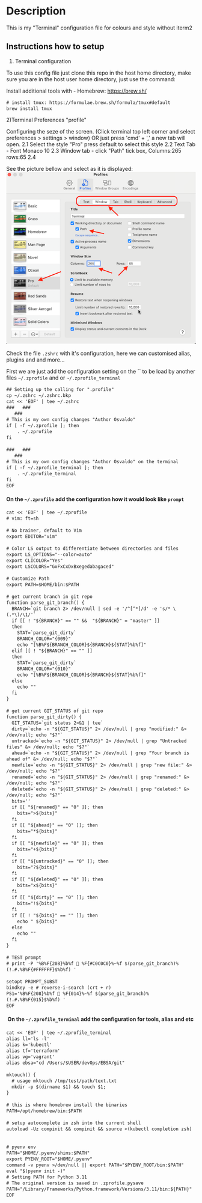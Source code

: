 # Description

This is my "Terminal" configuration file for colours and style without iterm2

## Instructions how to setup

1) Terminal configuration

To use this config file just clone this repo in the host  home directory,
make sure you are in the host user home directory, just use the command:

Install additional tools with - Homebrew: <https://brew.sh/>

```
# install tmux: https://formulae.brew.sh/formula/tmux#default
brew install tmux
```

2)Terminal Preferences "profile"

Configuring the seze of the screen. (Click terminal top left corner and select preferences > settings > window) OR just press 'cmd' + ',' a new tab will open.
 2.1 Select the style "Pro" press default to select this style
 2.2 Text Tab - Font Monaco 10
 2.3 Window tab - click "Path" tick box, Columns:265 rows:65
 2.4

See the picture bellow and select as it is displayed:
![Terminal_png](https://github.com/Calliari/terminalConfig/blob/master/zsh/img/Terminal.png)

Check the file `.zshrc` with it's configuration, here we can customised alias, plugins and and more...

First we are just add the configuration setting on the `` to be load by another files `~/.zprofile` and or `~/.zprofile_terminal`

```
## Setting up the calling for ".profile"
cp ~/.zshrc ~/.zshrc.bkp
cat << 'EOF' | tee ~/.zshrc
###   ###
   ###
# This is my own config changes "Author Osvaldo"
if [ -f ~/.zprofile ]; then
    . ~/.zprofile
fi

###   ###
   ###
# This is my own config changes "Author Osvaldo" on the terminal
if [ -f ~/.zprofile_terminal ]; then
    . ~/.zprofile_terminal
fi
EOF
```

#### On the `~/.zprofile` add the configuration how it would look like `prompt`

```
cat << 'EOF' | tee ~/.zprofile
# vim: ft=sh

# No brainer, default to Vim
export EDITOR="vim"

# Color LS output to differentiate between directories and files
export LS_OPTIONS="--color=auto"
export CLICOLOR="Yes"
export LSCOLORS="GxFxCxDxBxegedabagaced"

# Customize Path
export PATH=$HOME/bin:$PATH

# get current branch in git repo
function parse_git_branch() {
  BRANCH=`git branch 2> /dev/null | sed -e '/^[^*]/d' -e 's/* \(.*\)/\1/'`
  if [[ ! "${BRANCH}" == "" &&  "${BRANCH}" = "master" ]]
  then
    STAT=`parse_git_dirty`
    BRANCH_COLOR="{009}"
    echo "[%B%F${BRANCH_COLOR}${BRANCH}${STAT}%b%f]"
  elif [[ ! "${BRANCH}" == "" ]]
  then
    STAT=`parse_git_dirty`
    BRANCH_COLOR="{010}"
    echo "[%B%F${BRANCH_COLOR}${BRANCH}${STAT}%b%f]"
  else
    echo ""
  fi
}

# get current GIT_STATUS of git repo
function parse_git_dirty() {
  GIT_STATUS=`git status 2>&1 | tee`
  dirty=`echo -n "${GIT_STATUS}" 2> /dev/null | grep "modified:" &> /dev/null; echo "$?"`
  untracked=`echo -n "${GIT_STATUS}" 2> /dev/null | grep "Untracked files" &> /dev/null; echo "$?"`
  ahead=`echo -n "${GIT_STATUS}" 2> /dev/null | grep "Your branch is ahead of" &> /dev/null; echo "$?"`
  newfile=`echo -n "${GIT_STATUS}" 2> /dev/null | grep "new file:" &> /dev/null; echo "$?"`
  renamed=`echo -n "${GIT_STATUS}" 2> /dev/null | grep "renamed:" &> /dev/null; echo "$?"`
  deleted=`echo -n "${GIT_STATUS}" 2> /dev/null | grep "deleted:" &> /dev/null; echo "$?"`
  bits=''
  if [[ "${renamed}" == "0" ]]; then
    bits=">${bits}"
  fi
  if [[ "${ahead}" == "0" ]]; then
    bits="*${bits}"
  fi
  if [[ "${newfile}" == "0" ]]; then
    bits="+${bits}"
  fi
  if [[ "${untracked}" == "0" ]]; then
    bits="?${bits}"
  fi
  if [[ "${deleted}" == "0" ]]; then
    bits="x${bits}"
  fi
  if [[ "${dirty}" == "0" ]]; then
    bits="!${bits}"
  fi
  if [[ ! "${bits}" == "" ]]; then
    echo " ${bits}"
  else
    echo ""
  fi
}

# TEST prompt 
# print -P '%B%F{208}%b%f 🐺 %F{#C0C0C0}%~%f $(parse_git_branch)%(!.#.%B%F{#FFFFFF}$%b%f) '

setopt PROMPT_SUBST
bindkey -e # reverse-i-search (crt + r)
PS1='%B%F{208}%b%f 🐺 %F{014}%~%f $(parse_git_branch)%(!.#.%B%F{015}$%b%f) '
EOF
```

####  On the `~/.zprofile_terminal` add the configuration for tools, alias and etc

```
cat << 'EOF' | tee ~/.zprofile_terminal
alias ll='ls -l'
alias k='kubectl'
alias tf='terraform'
alias vg='vagrant'
alias ebsa="cd /Users/$USER/devOps/EBSA/git"

mktouch() {
  # usage mktouch /tmp/test/path/text.txt
  mkdir -p $(dirname $1) && touch $1;
}

# this is where homebrew install the binaries 
PATH=/opt/homebrew/bin:$PATH

# setup autocomplete in zsh into the current shell
autoload -Uz compinit && compinit && source <(kubectl completion zsh)


# pyenv env
PATH="$HOME/.pyenv/shims:$PATH"
export PYENV_ROOT="$HOME/.pyenv"
command -v pyenv >/dev/null || export PATH="$PYENV_ROOT/bin:$PATH"
eval "$(pyenv init -)"
# Setting PATH for Python 3.11
# The original version is saved in .zprofile.pysave
PATH="/Library/Frameworks/Python.framework/Versions/3.11/bin:${PATH}"
EOF
```
